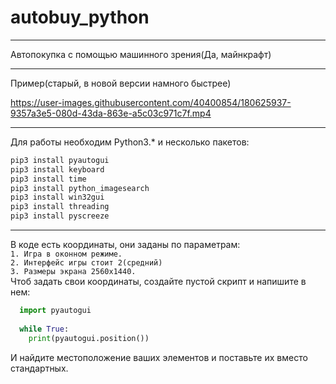 # autobuy_python
---
Автопокупка с помощью машинного зрения(Да, майнкрафт)
***  
Пример(старый, в новой версии намного быстрее)  


https://user-images.githubusercontent.com/40400854/180625937-9357a3e5-080d-43da-863e-a5c03c971c7f.mp4  
____
Для работы необходим Python3.* и несколько пакетов:  
```bat
pip3 install pyautogui  
pip3 install keyboard  
pip3 install time  
pip3 install python_imagesearch  
pip3 install win32gui  
pip3 install threading
pip3 install pyscreeze
````  
____  
  
В коде есть координаты, они заданы по параметрам:  
`1. Игра в оконном режиме.`  
`2. Интерфейс игры стоит 2(средний)`  
`3. Размеры экрана 2560x1440.`  
Чтоб задать свои координаты, создайте пустой скрипт и напишите в нем:  
```python  
  import pyautogui  
  
  while True:  
    print(pyautogui.position())  
```  
И найдите местоположение ваших элементов и поставьте их вместо стандартных.

